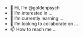 - 👋 Hi, I’m @goldenpsych
- 👀 I’m interested in ...
- 🌱 I’m currently learning ...
- 💞️ I’m looking to collaborate on ...
- 📫 How to reach me ...

<!---
goldenpsych/goldenpsych is a ✨ special ✨ repository because its `README.md` (this file) appears on your GitHub profile.
You can click the Preview link to take a look at your changes.
--->
